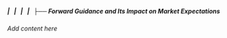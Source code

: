 ##### |   |   |   |   ├── Forward Guidance and Its Impact on Market Expectations

*Add content here*